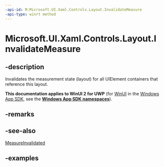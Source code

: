 ```yaml
---
-api-id: M:Microsoft.UI.Xaml.Controls.Layout.InvalidateMeasure
-api-type: winrt method
---
```


# Microsoft.UI.Xaml.Controls.Layout.InvalidateMeasure

<!--
protected void InvalidateMeasure ();
-->

## -description

Invalidates the measurement state (layout) for all UIElement containers that reference this layout.

**This documentation applies to WinUI 2 for UWP** (for [WinUI](/windows/apps/winui/winui3/) in the [Windows App SDK](/windows/apps/windows-app-sdk/), see the **[Windows App SDK namespaces](/windows/windows-app-sdk/api/winrt/)**).

## -remarks

## -see-also

[MeasureInvalidated](layout_measureinvalidated.md)

## -examples

